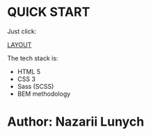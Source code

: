 # QUICK START

Just click:

[LAYOUT](http://127.0.0.1:5500/index.html)

The tech stack is:

+ HTML 5
+ CSS 3
+ Sass (SCSS)
+ BEM methodology

# Author: Nazarii Lunych

